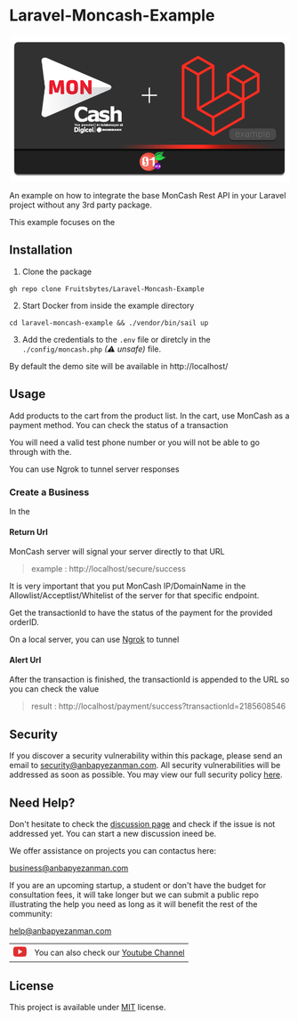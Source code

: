 # Laravel-Moncash-Example

<p align="center">
    <img src="./banner.png?v=1" alt="banner">
</p>

An example on how to integrate the base MonCash Rest API in your Laravel project without any 3rd party package.

This example focuses on the

## Installation

1) Clone the package

```shell
gh repo clone Fruitsbytes/Laravel-Moncash-Example
```

2) Start Docker from inside the example directory

```shell
cd laravel-moncash-example && ./vendor/bin/sail up
```

3) Add the credentials to the `.env` file or diretcly in the `./config/moncash.php` _(⚠ unsafe)_ file.

By default the demo site will be available in http://localhost/

## Usage

Add products to the cart from the product list. In the cart, use MonCash as a payment method. You can check the status
of a transaction

You will need a valid test phone number or you will not be able to go through with the.

You can use Ngrok to tunnel server responses

### Create a Business

In the

#### Return Url

MonCash server will signal your server directly to that URL
> example : http://localhost/secure/success

It is very important that you put MonCash IP/DomainName in the Allowlist/Acceptlist/Whitelist of the server for that
specific endpoint.

Get the transactionId to have the status of the payment for the provided orderID.

On a local server, you can use [Ngrok](https://dashboard.ngrok.com/get-started/setup) to tunnel

#### Alert Url

After the transaction is finished, the transactionId is appended to the URL so you can check the value
> result : http://localhost/payment/success?transactionId=2185608546


## Security

If you discover a security vulnerability within this package, please send an email
to [security@anbapyezanman.com](mailto:security@anbapyezanman.com). All security vulnerabilities will be addressed as
soon as possible. You may view our full security policy [here](./SECURITY.md).

## Need Help?

Don't hesitate to check the [discussion page](https://github.com/Fruitsbytes/Laravel-Moncash-Example/discussions) and
check if the issue is not addressed yet. You can start a new discussion ineed be.

We offer assistance on projects you can contactus here:

<a href="mailto:business@anbapyezanman.com" target="_blank">business@anbapyezanman.com</a>

If you are an upcoming startup, a student or don't have the budget for consultation fees, it will take longer but we can
submit a public repo illustrating the help you need as long as it will benefit the rest of the community:

<a href="mailto:help@anbapyezanman.com" target="_blank">help@anbapyezanman.com</a>

<table>
<tr valign="middle">
<td>
<a href="https://www.youtube.com/channel/UC14dR51q2_mFCQulsmecL1Q" target="_blank">
<img src="./assets/images/youtube.png?v=1" alt="YT">
</a>
</td>
<td >
You can also check our <a href="https://www.youtube.com/channel/UC14dR51q2_mFCQulsmecL1Q" target="_blank">Youtube Channel</a>
</td>
</tr>
</table>

## License

This project is available under [MIT](https://github.com/Fruitsbytes/Laravel-Moncash-Example/blob/main/LICENSE) license.

